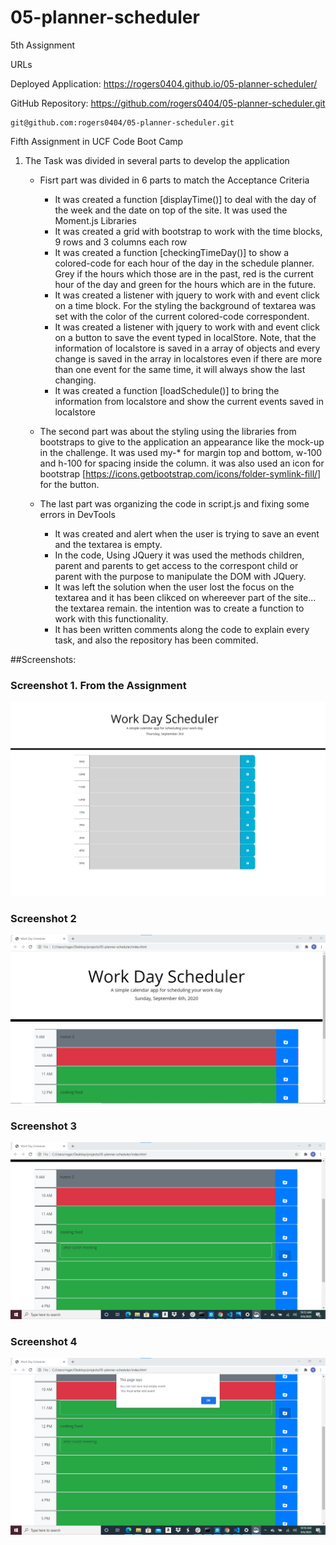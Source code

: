 # 05-planner-scheduler
5th Assignment


URLs

Deployed Application: 
    https://rogers0404.github.io/05-planner-scheduler/

GitHub Repository:
    https://github.com/rogers0404/05-planner-scheduler.git 
    
    git@github.com:rogers0404/05-planner-scheduler.git 


Fifth Assignment in UCF Code Boot Camp

1. The Task was divided in several parts to develop the application
    - Fisrt part was divided in 6 parts to match the Acceptance Criteria
        * It was created a function [displayTime()] to deal with the day of the week and the date on top of the site. It was used the Moment.js Libraries
        * It was created a grid with bootstrap to work with the time blocks, 9 rows and 3 columns each row
        * It was created a function [checkingTimeDay()] to show a colored-code for each hour of the day in the schedule planner. Grey if the hours which those are in the past, red is the current hour of the day and green for the hours which are in the future. 
        * It was created a listener with jquery to work with and event click on a time block. For the styling the background of textarea was set with the color of the current colored-code correspondent. 
        * It was created a listener with jquery to work with and event click on a button to save the event typed in localStore. Note, that the information of localstore is saved in a array of objects and every change is saved in the array in localstores even if there are  more than one event for the same time, it will always show the last changing.
        *  It was created a function [loadSchedule()] to bring the information from localstore and show the current events saved in localstore

    - The second part was about the styling using the libraries from bootstraps to give to the application an appearance like the mock-up in the challenge. It was used my-* for margin top and bottom, w-100 and h-100 for spacing inside the column. it was also used an icon for bootstrap [https://icons.getbootstrap.com/icons/folder-symlink-fill/] for the button.

    - The last part was organizing the code in script.js and fixing some errors in DevTools
        * It was created and alert when the user is trying to save an event and the textarea is empty.
        * In the code, Using JQuery it was used the methods children, parent and parents to get access to the correspont child or parent with the purpose to manipulate the DOM with JQuery.
        * It was left the solution when the user lost the focus on the textarea and it has been clikced on whereever part of the site... the textarea remain. the intention was to create a function to work with this functionality.
        * It has been written comments along the code to explain every task, and also the repository has been commited. 

##Screenshots:

### Screenshot 1. From the Assignment
![](./assets/images/image.png)

### Screenshot 2
![](./assets/images/image1.png)

### Screenshot 3
![](./assets/images/image2.png)

### Screenshot 4
![](./assets/images/image3.png)
